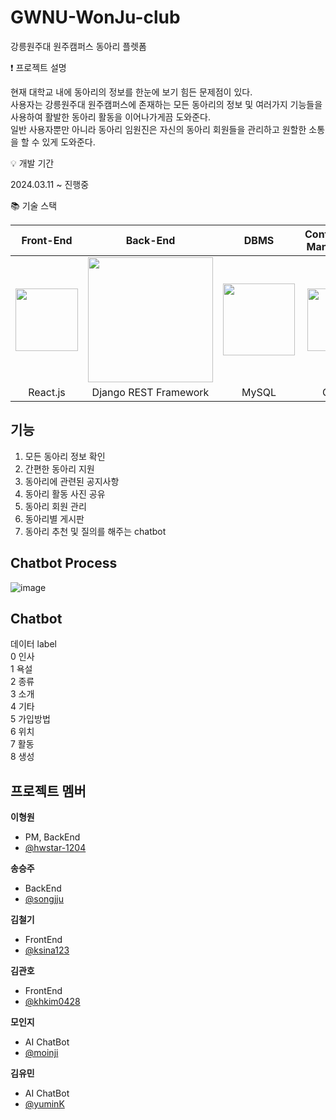 # GWNU-WonJu-club
강릉원주대 원주캠퍼스 동아리 플렛폼

❗️ 프로젝트 설명 

  현재 대학교 내에 동아리의 정보를 한눈에 보기 힘든 문제점이 있다. <br>
  사용자는 강릉원주대 원주캠퍼스에 존재하는 모든 동아리의 정보 및 여러가지 기능들을 사용하여 활발한 동아리 활동을 이어나가게끔 도와준다.<br>
  일반 사용자뿐만 아니라 동아리 임원진은 자신의 동아리 회원들을 관리하고 원할한 소통을 할 수 있게 도와준다. 

💡 개발 기간 

2024.03.11 ~ 진행중

📚 기술 스택 

| **Front-End** | **Back-End** | **DBMS** | **Configuration Management** | **Deployment** |
|:---:|:---:|:---:|:---:|:---:|
| <img src="https://cdn.worldvectorlogo.com/logos/react-2.svg" width="100"> | <img src="https://cdn.worldvectorlogo.com/logos/django-community.svg" width="200"> | <img src="https://www.mysql.com/common/logos/logo-mysql-170x115.png" width="115"> | <img src="https://github.githubassets.com/images/modules/logos_page/GitHub-Mark.png" width="100"> | <img src="https://cdn.worldvectorlogo.com/logos/docker.svg" width="80"> |
| React.js | Django REST Framework | MySQL | GitHub | Docker |

## 기능
1. 모든 동아리 정보 확인
2. 간편한 동아리 지원
3. 동아리에 관련된 공지사항
4. 동아리 활동 사진 공유
5. 동아리 회원 관리
6. 동아리별 게시판
7. 동아리 추천 및 질의를 해주는 chatbot

## Chatbot Process
![image](https://github.com/hwstar-1204/GWNU-WonJu-club/assets/105586186/0610ee10-e47d-43b9-9b98-808331d5983b)

## Chatbot
데이터 label  
0 인사  
1 욕설  
2 종류  
3 소개  
4 기타  
5 가입방법  
6 위치  
7 활동  
8 생성  

## 프로젝트 멤버  
**이형원**
  - PM, BackEnd
  - [@hwstar-1204](https://github.com/hwstar-1204) 

**송승주**
  - BackEnd
  - [@songjju](https://github.com/songjju)

**김철기**
  - FrontEnd
  - [@ksina123](https://github.com/ksina123)

**김관호**
  - FrontEnd
  - [@khkim0428](https://github.com/khkim0428)

**모인지**
  - AI ChatBot
  - [@moinji](https://github.com/moinji)

**김유민**
  - AI ChatBot
  - [@yuminK](https://github.com/kimyuuuuuu)
